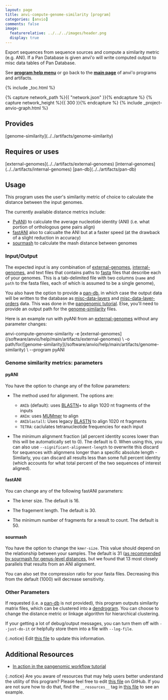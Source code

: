 ```yaml
---
layout: page
title: anvi-compute-genome-similarity [program]
categories: [anvio]
comments: false
image:
  featurerelative: ../../../images/header.png
  display: true
---
```


Export sequences from sequence sources and compute a similarity metric (e.g. ANI). If a Pan Database is given anvi&#39;o will write computed output to misc data tables of Pan Database.

See **[program help menu](../../../vignette#anvi-compute-genome-similarity)** or go back to the **[main page](../../)** of anvi'o programs and artifacts.


{% include _toc.html %}
<div id="svg" class="subnetwork"></div>
{% capture network_path %}{{ "network.json" }}{% endcapture %}
{% capture network_height %}{{ 300 }}{% endcapture %}
{% include _project-anvio-graph.html %}


## Provides

<p style="text-align: left" markdown="1"><span class="artifact-p">[genome-similarity](../../artifacts/genome-similarity)</span></p>

## Requires or uses

<p style="text-align: left" markdown="1"><span class="artifact-r">[external-genomes](../../artifacts/external-genomes)</span> <span class="artifact-r">[internal-genomes](../../artifacts/internal-genomes)</span> <span class="artifact-r">[pan-db](../../artifacts/pan-db)</span></p>

## Usage


This program uses the user's similarity metric of choice to calculate the distance between the input genomes.

The currently available distance metrics include:
- [PyANI](https://github.com/widdowquinn/pyani)) to calculate the average nucleotide identity (ANI) (i.e. what portion of orthologous gene pairs align)
- [fastANI](https://github.com/ParBLiSS/FastANI) also to calcualte the ANI but at a faster speed (at the drawback of a slight reduction in accuracy)
- [sourmash](https://sourmash.readthedocs.io/en/latest/) to calculate the mash distance between genomes

### Input/Output

The expected input is any combination of <span class="artifact-n">[external-genomes](/software/anvio/help/main/artifacts/external-genomes)</span>, <span class="artifact-n">[internal-genomes](/software/anvio/help/main/artifacts/internal-genomes)</span>, and text files that contains paths to <span class="artifact-n">[fasta](/software/anvio/help/main/artifacts/fasta)</span> files that describe each of your genomes. This is a tab-delimited file with two columns (`name` and `path` to the fasta files, each of which is assumed to be a single genome),

You also have the option to provide a <span class="artifact-n">[pan-db](/software/anvio/help/main/artifacts/pan-db)</span>, in which case the output data will be written to the database as <span class="artifact-n">[misc-data-layers](/software/anvio/help/main/artifacts/misc-data-layers)</span> and <span class="artifact-n">[misc-data-layer-orders](/software/anvio/help/main/artifacts/misc-data-layer-orders)</span> data. This was done in the [pangenomic tutorial](http://merenlab.org/2016/11/08/pangenomics-v2/#computing-the-average-nucleotide-identity-for-genomes-and-other-genome-similarity-metrics-too). Else, you'll need to provide an output path for the <span class="artifact-n">[genome-similarity](/software/anvio/help/main/artifacts/genome-similarity)</span> files.

Here is an example run with pyANI from an <span class="artifact-n">[external-genomes](/software/anvio/help/main/artifacts/external-genomes)</span> without any parameter changes:

<div class="codeblock" markdown="1">
anvi&#45;compute&#45;genome&#45;similarity &#45;e <span class="artifact&#45;n">[external&#45;genomes](/software/anvio/help/main/artifacts/external&#45;genomes)</span> \
                               &#45;o path/for/<span class="artifact&#45;n">[genome&#45;similarity](/software/anvio/help/main/artifacts/genome&#45;similarity)</span> \
                               &#45;&#45;program pyANI
</div>

### Genome similarity metrics: parameters

#### pyANI

You have the option to change any of the follow parameters:

- The method used for alignment. The options are:
    - `ANIb` (default): uses [BLASTN](https://blast.ncbi.nlm.nih.gov/Blast.cgi?PROGRAM=blastn&PAGE_TYPE=BlastSearch&LINK_LOC=blasthome)+ to align 1020 nt fragments of the inputs
    - `ANIm`: uses [MUMmer](http://mummer.sourceforge.net/) to align
    - `ANIblastall`: Uses legacy [BLASTN](https://blast.ncbi.nlm.nih.gov/Blast.cgi?PROGRAM=blastn&PAGE_TYPE=BlastSearch&LINK_LOC=blasthome) to align 1020 nt fragments
    - `TETRA`: caclulates tetranucleotide frequencies for each input

- The minimum alignment fraction (all percent identity scores lower than this will be automatically set to 0). The default is 0. When using this, you can also use `--significant-alignment-length` to overwrite this discard for sequences with alignmens longer than a specific absolute length
-Similarly, you can discard all results less than some full percent identity (which accounts for what total percent of the two sequences of interest aligned).

#### fastANI

You can change any of the following fastANI parameters:

* The kmer size. The default is 16.

* The fragement length. The default is 30.

* The minimum number of fragments for a result to count. The default is 50.

#### sourmash

You have the option to change the `kmer-size`. This value should depend on the relationship between your samples. The default is 31 ([as recommended by sourmash for genus-level distances](https://sourmash.readthedocs.io/en/latest/using-sourmash-a-guide.html), but we found that 13 most closely parallels that results from an ANI alignment.

You can also set the compression ratio for your fasta files. Decreasing this from the default (1000) will decrease sensitivity.

### Other Parameters

If requested (i.e. a <span class="artifact-n">[pan-db](/software/anvio/help/main/artifacts/pan-db)</span> is not provided), this program outputs similarity matrix files, which can be clustered into a <span class="artifact-n">[dendrogram](/software/anvio/help/main/artifacts/dendrogram)</span>. You can choose to change the distance metric or linkage algorithm for hierarchical clustering.

If your getting a lot of debug/output messages, you can turn them off with `--just-do-it` or helpfully store them into a file with `--log-file`.



{:.notice}
Edit [this file](https://github.com/merenlab/anvio/tree/master/anvio/docs/programs/anvi-compute-genome-similarity.md) to update this information.


## Additional Resources


* [In action in the pangenomic workflow tutorial](http://merenlab.org/2016/11/08/pangenomics-v2/#computing-the-average-nucleotide-identity-for-genomes-and-other-genome-similarity-metrics-too)


{:.notice}
Are you aware of resources that may help users better understand the utility of this program? Please feel free to edit [this file](https://github.com/merenlab/anvio/tree/master/bin/anvi-compute-genome-similarity) on GitHub. If you are not sure how to do that, find the `__resources__` tag in [this file](https://github.com/merenlab/anvio/blob/master/bin/anvi-interactive) to see an example.
